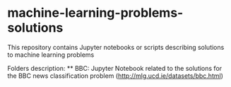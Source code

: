 # machine-learning-problems-solutions
This repository contains  Jupyter notebooks or scripts describing solutions to machine learning problems

Folders description: 
** BBC: Jupyter Notebook related to the solutions for the BBC news classification problem (http://mlg.ucd.ie/datasets/bbc.html)